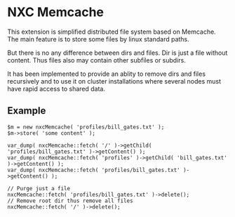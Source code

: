 NXC Memcache
============

This extension is simplified distributed file system based on Memcache.
The main feature is to store some files by linux standard paths.

But there is no any difference between dirs and files.
Dir is just a file without content.
Thus files also may contain other subfiles or subdirs.

It has been implemented to provide an ablity to remove dirs and files recursively and to use it on cluster installations where several nodes must have rapid access to shared data.

Example
-------
    $m = new nxcMemcache( 'profiles/bill_gates.txt' );
    $m->store( 'some content' );

    var_dump( nxcMemcache::fetch( '/' )->getChild( 'profiles/bill_gates.txt' )->getContent() );
    var_dump( nxcMemcache::fetch( 'profiles' )->getChild( 'bill_gates.txt' )->getContent() );
    var_dump( nxcMemcache::fetch( 'profiles/bill_gates.txt' )->getContent() );

    // Purge just a file
    nxcMemcache::fetch( 'profiles/bill_gates.txt' )->delete();
    // Remove root dir thus remove all files
    nxcMemcache::fetch( '/' )->delete();
